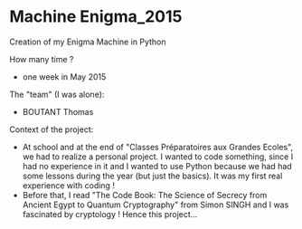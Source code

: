# Machine Enigma_2015
Creation of my Enigma Machine in Python

How many time ?
- one week in May 2015

The "team" (I was alone):
- BOUTANT Thomas

Context of the project:
- At school and at the end of "Classes Préparatoires aux Grandes Ecoles", we had to realize a personal project. I wanted to code something, since I had no experience in it and I wanted to use Python because we had had some lessons during the year (but just the basics). It was my first real experience with coding !
- Before that, I read "The Code Book: The Science of Secrecy from Ancient Egypt to Quantum Cryptography" from Simon SINGH and I was fascinated by cryptology ! Hence this project...